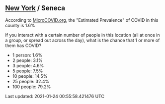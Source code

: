 
## [New York](/united-states/new-york) / Seneca

According to [MicroCOVID.org](http://microcovid.org),
the "Estimated Prevalence" of COVID in this county is 1.6%

If you interact with a certain number of people in this location
(all at once in a group, or spread out across the day), what is the chance that
1 or more of them has COVID?

- 1 person: 1.6%
- 2 people: 3.1%
- 3 people: 4.6%
- 5 people: 7.5%
- 10 people: 14.5%
- 25 people: 32.4%
- 100 people: 79.2%

Last updated: 2021-01-24 00:55:58.421476 UTC
